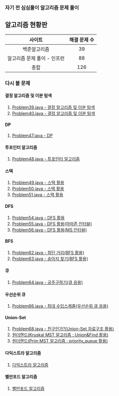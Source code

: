 ### 자기 전 심심풀이 알고리즘 문제 풀이

## 알고리즘 현황판 

|사이트|해결 문제 수|
|:------:|:---:|
|백준알고리즘|39|
|알고리즘 문제 풀이 - 인프런|88|
|총합|126|

### 다시 볼 문제 
#### 결정 알고리즘 및 이분 탐색 
1. [Problem39.java - 결정 알고리즘 및 이분 탐색](https://github.com/leeyunbo/before_sleeping_algorithm/blob/main/inflearn/2/Problem39.java)
2. [Problem40.java - 결정 알고리즘 및 이분 탐색](https://github.com/leeyunbo/before_sleeping_algorithm/blob/main/inflearn/2/Problem40.java)

#### DP 
1. [Problem47.java - DP](https://github.com/leeyunbo/before_sleeping_algorithm/blob/main/inflearn/2/Problem47.java)

#### 투포인터 알고리즘
1. [Problem48.java - 투포인터 알고리즘](https://github.com/leeyunbo/before_sleeping_algorithm/blob/main/inflearn/2/Problem48.java)

#### 스택
1. [Problem49.java - 스택 활용](https://github.com/leeyunbo/before_sleeping_algorithm/blob/main/inflearn/2/Problem49.java)
2. [Problem50.java - 스택 활용](https://github.com/leeyunbo/before_sleeping_algorithm/blob/main/inflearn/2/Problem50.java)
3. [Problem51.java - 스택 활용](https://github.com/leeyunbo/before_sleeping_algorithm/blob/main/inflearn/2/Problem51.java)

#### DFS
1. [Problem54.java - DFS 활용](https://github.com/leeyunbo/before_sleeping_algorithm/blob/main/inflearn/2/Problem54.java)
2. [Problem55.java - DFS 활용(아마존 인터뷰)](https://github.com/leeyunbo/before_sleeping_algorithm/blob/main/inflearn/2/Problem55.java)
3. [Problem56.java - DFS 활용(MS 인터뷰)](https://github.com/leeyunbo/before_sleeping_algorithm/blob/main/inflearn/2/Problem56.java)

#### BFS
1. [Problem62.java - 최단 거리(BFS 활용)](https://github.com/leeyunbo/before_sleeping_algorithm/blob/main/inflearn/2/Problem62.java)
2. [Problem63.java - 송아지 찾기(BFS 활용)](https://github.com/leeyunbo/before_sleeping_algorithm/blob/main/inflearn/2/Problem63.java)

#### 큐
1. [Problem64.java - 공주구하기(큐 응용)](https://github.com/leeyunbo/before_sleeping_algorithm/blob/main/inflearn/2/Problem64.java)

#### 우선순위 큐
1. [Problem66.java - 최대 수입스케줄(우선순위 큐 응용)](https://github.com/leeyunbo/before_sleeping_algorithm/blob/main/inflearn/2/Problem66.java)

#### Union-Set
1. [Problem68.java - 친구인가?(Union-Set 자료구조 활용)](https://github.com/leeyunbo/before_sleeping_algorithm/blob/main/inflearn/2/Problem68.java)
2. [원더랜드(Kruskal MST 알고리즘 : Union&Find 활용)](https://github.com/leeyunbo/before_sleeping_algorithm/blob/main/inflearn/2/Problem69.java)
3. [원더랜드(Prim MST 알고리즘 : priority_queue 활용)](https://github.com/leeyunbo/before_sleeping_algorithm/blob/main/inflearn/2/Problem70.java)

#### 다익스트라 알고리즘 
1. [다익스트라 알고리즘](https://github.com/leeyunbo/before_sleeping_algorithm/blob/main/inflearn/2/Problem71.java)

#### 벨만포드 알고리즘 
1. [벨만포드 알고리즘](https://github.com/leeyunbo/before_sleeping_algorithm/blob/main/inflearn/2/Problem72.java)
